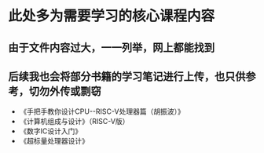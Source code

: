 # 此处多为需要学习的核心课程内容
## 由于文件内容过大，一一列举，网上都能找到
## 后续我也会将部分书籍的学习笔记进行上传，也只供参考，**切勿外传或剽窃**
- 《手把手教你设计CPU--RISC-V处理器篇（胡振波）》
- 《计算机组成与设计》（RISC-V版）
- 《数字IC设计入门》
- 《超标量处理器设计》
